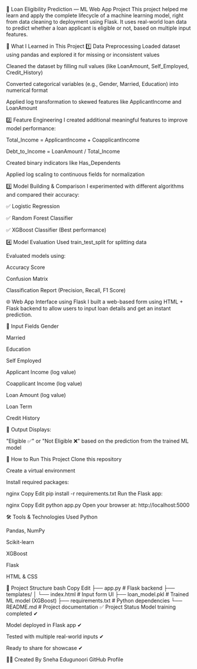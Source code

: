 🧠 Loan Eligibility Prediction — ML Web App Project
This project helped me learn and apply the complete lifecycle of a machine learning model, right from data cleaning to deployment using Flask. It uses real-world loan data to predict whether a loan applicant is eligible or not, based on multiple input features.

👣 What I Learned in This Project
1️⃣ Data Preprocessing
Loaded dataset using pandas and explored it for missing or inconsistent values

Cleaned the dataset by filling null values (like LoanAmount, Self_Employed, Credit_History)

Converted categorical variables (e.g., Gender, Married, Education) into numerical format

Applied log transformation to skewed features like ApplicantIncome and LoanAmount

2️⃣ Feature Engineering
I created additional meaningful features to improve model performance:

Total_Income = ApplicantIncome + CoapplicantIncome

Debt_to_Income = LoanAmount / Total_Income

Created binary indicators like Has_Dependents

Applied log scaling to continuous fields for normalization

3️⃣ Model Building & Comparison
I experimented with different algorithms and compared their accuracy:

✅ Logistic Regression

✅ Random Forest Classifier

✅ XGBoost Classifier (Best performance)

4️⃣ Model Evaluation
Used train_test_split for splitting data

Evaluated models using:

Accuracy Score

Confusion Matrix

Classification Report (Precision, Recall, F1 Score)

🌐 Web App Interface using Flask
I built a web-based form using HTML + Flask backend to allow users to input loan details and get an instant prediction.

🔹 Input Fields
Gender

Married

Education

Self Employed

Applicant Income (log value)

Coapplicant Income (log value)

Loan Amount (log value)

Loan Term

Credit History

🔹 Output
Displays:

"Eligible ✅" or "Not Eligible ❌"
based on the prediction from the trained ML model

🚀 How to Run This Project
Clone this repository

Create a virtual environment

Install required packages:

nginx
Copy
Edit
pip install -r requirements.txt
Run the Flask app:

nginx
Copy
Edit
python app.py
Open your browser at:
http://localhost:5000

🛠 Tools & Technologies Used
Python

Pandas, NumPy

Scikit-learn

XGBoost

Flask

HTML & CSS

📂 Project Structure
bash
Copy
Edit
├── app.py                 # Flask backend
├── templates/
│   └── index.html         # Input form UI
├── loan_model.pkl         # Trained ML model (XGBoost)
├── requirements.txt       # Python dependencies
└── README.md              # Project documentation
✅ Project Status
Model training completed ✔

Model deployed in Flask app ✔

Tested with multiple real-world inputs ✔

Ready to share for showcase ✔

🙋‍♀️ Created By
Sneha Edugunoori
GitHub Profile

